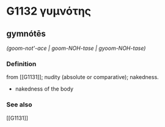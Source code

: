 # G1132 γυμνότης

## gymnótēs

_(goom-not'-ace | goom-NOH-tase | gyoom-NOH-tase)_

### Definition

from [[G1131]]; nudity (absolute or comparative); nakedness.

- nakedness of the body

### See also

[[G1131]]

